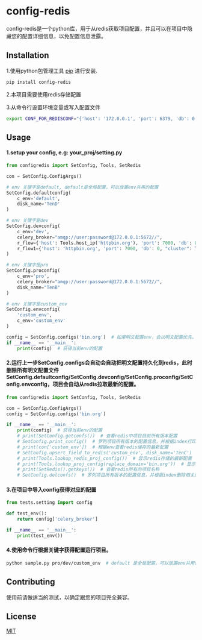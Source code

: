 # config-redis

config-redis是一个python库，用于从redis获取项目配置，并且可以在项目中隐藏您的配置详细信息，以免配置信息泄露。

## Installation

1.使用python包管理工具 [pip](https://pypi.org/project/config-redis/) 进行安装.

```bash
pip install config-redis
```

2.本项目需要使用redis存储配置

3.从命令行设置环境变量或写入配置文件

```bash
export CONF_FOR_REDISCONF="{'host': '172.0.0.1', 'port': 6379, 'db': 0, 'password': 'your_password', 'decode_responses': True}" :$CONF_FOR_REDISCONF
```

## Usage

#### 1.setup your config, e.g: your_proj/setting.py
```python
from configredis import SetConfig, Tools, SetRedis

con = SetConfig.ConfigArgs()

# env 关键字是default, default是全局配置，可以放置env共用的配置
SetConfig.defaultconfig(
    c_env='default',
    disk_name='TenD'
)

# env 关键字是dev
SetConfig.devconfig(
    c_env='dev',
    celery_broker="amqp://user:password@172.0.0.1:5672//",
    r_flow={'host': Tools.host_ip('httpbin.org'), 'port': 7000, 'db': 0, "cluster": True},
    r_flow1={'host': 'httpbin.org', 'port': 7000, 'db': 0, "cluster": True}
)

# env 关键字是pro
SetConfig.proconfig(
    c_env='pro',
    celery_broker="amqp://user:password@172.0.0.1:5672//",
    disk_name="TenB"
)

# env 关键字是custom_env
SetConfig.envconfig(
    'custom_env',
    c_env='custom_env'
)

config = SetConfig.configs('bin.org')  # 如果明文配置env，会以明文配置优先，如果配置文件删除明文配置，则会查找redis最新配置，SetConfig.configs会自动把明文配置持久化到redis, replace_domain参数可以自动解析相关域名IP，适合局域网静态IP地址，如果是动态IP，请关闭。
if __name__ == '__main__':
    print(config)  # 获得当前env的配置

```

#### 2.运行上一步SetConfig.configs会自动会自动把明文配置持久化到redis，此时删除所有明文配置文件SetConfig.defaultconfig/SetConfig.devconfig/SetConfig.proconfig/SetConfig.envconfig，项目会自动从redis拉取最新的配置。
```python
from configredis import SetConfig, Tools, SetRedis

con = SetConfig.ConfigArgs()
config = SetConfig.configs('bin.org')

if __name__ == '__main__':
    print(config)  # 获得当前env的配置
    # print(SetConfig.getconfs())  # 查看redis中项目目前所有版本配置
    # SetConfig.print_config()  # 罗列项目所有版本的配置信息，并根据index打印相关配置，方便复制到配置文件, 顺序从新到旧
    # print(con['custom_env'])  # 根据env查看redis储存的最新配置
    # SetConfig.upsert_field_to_redis('custom_env', disk_name='TenC')  # 明文配置删除的情况下，给redis中的最新配置增加字段，不要跟明文配置同时使用，会导致redis版本错乱  # noqa
    # print(Tools.lookup_redis_proj_config())  # 显示redis存储的最新配置
    # print(Tools.lookup_proj_config(replace_domain='bin.org'))  # 显示当前所有env配置，明文优先于redis配置
    # print(SetRedis().getkeys())  # 查看redis所有的项目名称
    # SetConfig.delconfs()  # 罗列项目所有版本的配置信息，并根据index删除相关配置, 顺序从旧到新

```

#### 3.在项目中导入config获得对应的配置

```python
from tests.setting import config

def test_env():
    return config['celery_broker']

if __name__ == '__main__':
    print(test_env())
``` 

#### 4.使用命令行根据关键字获得配置运行项目。
```bash
python sample.py pro/dev/custom_env  # default 是全局配置，可以放置env共用的配置
```


## Contributing
使用前请做适当的测试，以确定跟您的项目完全兼容。

## License
[MIT](https://choosealicense.com/licenses/mit/)
